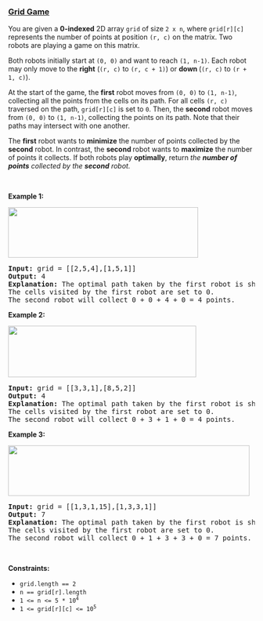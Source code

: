 ### [Grid Game](https://leetcode.com/problems/grid-game)

<p>You are given a <strong>0-indexed</strong> 2D array <code>grid</code> of size <code>2 x n</code>, where <code>grid[r][c]</code> represents the number of points at position <code>(r, c)</code> on the matrix. Two robots are playing a game on this matrix.</p>

<p>Both robots initially start at <code>(0, 0)</code> and want to reach <code>(1, n-1)</code>. Each robot may only move to the <strong>right</strong> (<code>(r, c)</code> to <code>(r, c + 1)</code>) or <strong>down </strong>(<code>(r, c)</code> to <code>(r + 1, c)</code>).</p>

<p>At the start of the game, the <strong>first</strong> robot moves from <code>(0, 0)</code> to <code>(1, n-1)</code>, collecting all the points from the cells on its path. For all cells <code>(r, c)</code> traversed on the path, <code>grid[r][c]</code> is set to <code>0</code>. Then, the <strong>second</strong> robot moves from <code>(0, 0)</code> to <code>(1, n-1)</code>, collecting the points on its path. Note that their paths may intersect with one another.</p>

<p>The <strong>first</strong> robot wants to <strong>minimize</strong> the number of points collected by the <strong>second</strong> robot. In contrast, the <strong>second </strong>robot wants to <strong>maximize</strong> the number of points it collects. If both robots play <strong>optimally</strong>, return <em>the <b>number of points</b> collected by the <strong>second</strong> robot.</em></p>

<p>&nbsp;</p>
<p><strong>Example 1:</strong></p>
<img alt="" src="https://assets.leetcode.com/uploads/2021/09/08/a1.png" style="width: 388px; height: 103px;" />
<pre>
<strong>Input:</strong> grid = [[2,5,4],[1,5,1]]
<strong>Output:</strong> 4
<strong>Explanation:</strong> The optimal path taken by the first robot is shown in red, and the optimal path taken by the second robot is shown in blue.
The cells visited by the first robot are set to 0.
The second robot will collect 0 + 0 + 4 + 0 = 4 points.
</pre>

<p><strong>Example 2:</strong></p>
<img alt="" src="https://assets.leetcode.com/uploads/2021/09/08/a2.png" style="width: 384px; height: 105px;" />
<pre>
<strong>Input:</strong> grid = [[3,3,1],[8,5,2]]
<strong>Output:</strong> 4
<strong>Explanation:</strong> The optimal path taken by the first robot is shown in red, and the optimal path taken by the second robot is shown in blue.
The cells visited by the first robot are set to 0.
The second robot will collect 0 + 3 + 1 + 0 = 4 points.
</pre>

<p><strong>Example 3:</strong></p>
<img alt="" src="https://assets.leetcode.com/uploads/2021/09/08/a3.png" style="width: 493px; height: 103px;" />
<pre>
<strong>Input:</strong> grid = [[1,3,1,15],[1,3,3,1]]
<strong>Output:</strong> 7
<strong>Explanation: </strong>The optimal path taken by the first robot is shown in red, and the optimal path taken by the second robot is shown in blue.
The cells visited by the first robot are set to 0.
The second robot will collect 0 + 1 + 3 + 3 + 0 = 7 points.
</pre>

<p>&nbsp;</p>
<p><strong>Constraints:</strong></p>

<ul>
	<li><code>grid.length == 2</code></li>
	<li><code>n == grid[r].length</code></li>
	<li><code>1 &lt;= n &lt;= 5 * 10<sup>4</sup></code></li>
	<li><code>1 &lt;= grid[r][c] &lt;= 10<sup>5</sup></code></li>
</ul>
